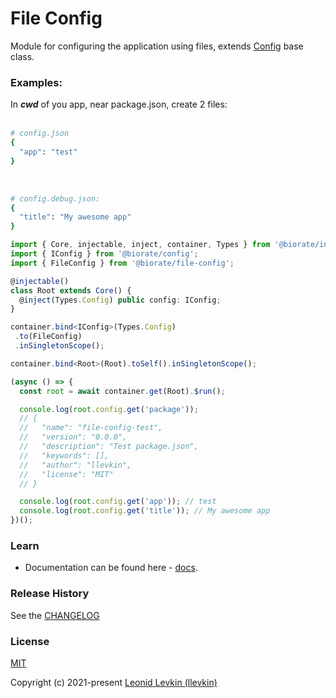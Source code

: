 # File Config

Module for configuring the application using files,
extends [Config](https://biorate.github.io/core/classes/config.Config.html) base class.

### Examples:

In ***cwd*** of you app, near package.json, create 2 files:
<br />
<br />

```bash
# config.json
{
  "app": "test"
}
```
<br />

```bash
# config.debug.json:
{
  "title": "My awesome app"
}
```

```ts
import { Core, injectable, inject, container, Types } from '@biorate/inversion';
import { IConfig } from '@biorate/config';
import { FileConfig } from '@biorate/file-config';

@injectable()
class Root extends Core() {
  @inject(Types.Config) public config: IConfig;
}

container.bind<IConfig>(Types.Config)
 .to(FileConfig)
 .inSingletonScope();

container.bind<Root>(Root).toSelf().inSingletonScope();

(async () => {
  const root = await container.get(Root).$run();

  console.log(root.config.get('package'));
  // {
  //   "name": "file-config-test",
  //   "version": "0.0.0",
  //   "description": "Test package.json",
  //   "keywords": [],
  //   "author": "llevkin",
  //   "license": "MIT"
  // }

  console.log(root.config.get('app')); // test
  console.log(root.config.get('title')); // My awesome app
})();
```

### Learn

- Documentation can be found here - [docs](https://biorate.github.io/core/modules/file-config.html).

### Release History

See the [CHANGELOG](https://github.com/biorate/core/blob/master/packages/%40biorate/file-config/CHANGELOG.md)

### License

[MIT](https://github.com/biorate/core/blob/master/packages/%40biorate/file-config/LICENSE)

Copyright (c) 2021-present [Leonid Levkin (llevkin)](mailto:llevkin@yandex.ru)
